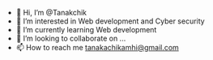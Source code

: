 - 👋 Hi, I’m @Tanakchik
- 👀 I’m interested in Web development and Cyber security 
- 🌱 I’m currently learning Web development 
- 💞️ I’m looking to collaborate on ...
- 📫 How to reach me tanakachikamhi@gmail.com

<!---
Tanakchik/Tanakchik is a ✨ special ✨ repository because its `README.md` (this file) appears on your GitHub profile.
You can click the Preview link to take a look at your changes.
--->
